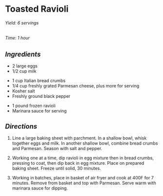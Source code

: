 # Toasted Ravioli

######  Yield: 6 servings
######  Time:  1 hour

##  *Ingredients*
- 2 large eggs
- 1/2 cup milk
<!--  -->
- 1 cup Italian bread crumbs
- 1/4 cup freshly grated Parmesan cheese, plus more for serving
- Kosher salt
- Freshly ground black pepper
<!--  -->
- 1 pound frozen ravioli
- Marinara sauce for serving 


##  *Directions*
1. Line a large baking sheet with parchment. In a shallow bowl, whisk together eggs and milk. In another shallow bowl, combine bread crumbs and Parmesan. Season with salt and pepper. 

2. Working one at a time, dip ravioli in egg mixture then in bread crumbs, pressing to coat, then dip back in egg mixture. Place on prepared baking sheet. Freeze until solid, 30 minutes. 

3. Working in batches, place in basket of air fryer and cook at 400F for 7 minutes. Remove from basket and top with Parmesan. Serve warm with marinara sauce for dipping. 